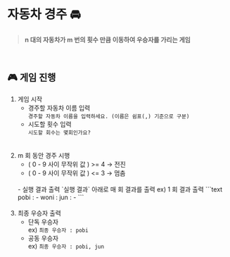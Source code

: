 # 자동차 경주 🚘
> **n 대의 자동차가 m 번의 횟수 만큼 이동하여 우승자를 가리는 게임**
<br/>

## 🎮 게임 진행

1. 게임 시작  
    - 경주할 자동차 이름 입력  
    `경주할 자동차 이름을 입력하세요. (이름은 쉼표(,) 기준으로 구분)`  
    - 시도할 횟수 입력  
   `시도할 회수는 몇회인가요?`  
   <br/><br/>
2. m 회 동안 경주 시행 
    - ( 0 - 9 사이 무작위 값 ) >= 4 → 전진  
    - ( 0 - 9 사이 무작위 값 ) <= 3 → 멈춤  
   <br/>
    - 실행 결과 출력  
      `실행 결과` 아래로 매 회 결과를 출력  
      ex) 1 회 결과 출력
      ```text
      pobi : -
      woni : 
      jun : -
      ```
    <br/><br/>
3. 최종 우승자 출력  
   - 단독 우승자  
   ex) `최종 우승자 : pobi`  
   - 공동 우승자  
   ex) `최종 우승자 : pobi, jun`
   <br/><br/>
   <br/>

    